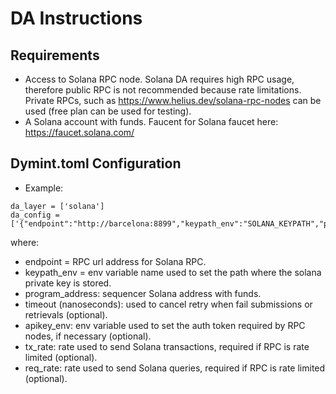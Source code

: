 # DA Instructions

## Requirements

- Access to Solana RPC node. Solana DA requires high RPC usage, therefore public RPC is not recommended because rate limitations. Private RPCs, such as <https://www.helius.dev/solana-rpc-nodes> can be used (free plan can be used for testing).
- A Solana account with funds. Faucent for Solana faucet here: <https://faucet.solana.com/>

## Dymint.toml Configuration

- Example:

```shell
da_layer = ['solana']
da_config = ['{"endpoint":"http://barcelona:8899","keypath_env":"SOLANA_KEYPATH","program_address":"5cfjxBnFMoqdbZXTMHaoXfQm7obMpYMnkT681sRd95Qo"}']
```

where:

- endpoint = RPC url address for Solana RPC.
- keypath_env = env variable name used to set the path where the solana private key is stored.
- program_address: sequencer Solana address with funds.
- timeout (nanoseconds): used to cancel retry when fail submissions or retrievals (optional).
- apikey_env: env variable used to set the auth token required by RPC nodes, if necessary (optional).
- tx_rate: rate used to send Solana transactions, required if RPC is rate limited (optional).
- req_rate: rate used to send Solana queries, required if RPC is rate limited (optional).

